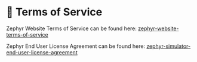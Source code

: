 # 📃 Terms of Service

Zephyr Website Terms of Service can be found here: [zephyr-website-terms-of-service](zephyr-website-terms-of-service/ "mention")

Zephyr End User License Agreement can be found here: [zephyr-simulator-end-user-license-agreement](zephyr-simulator-end-user-license-agreement/ "mention")
